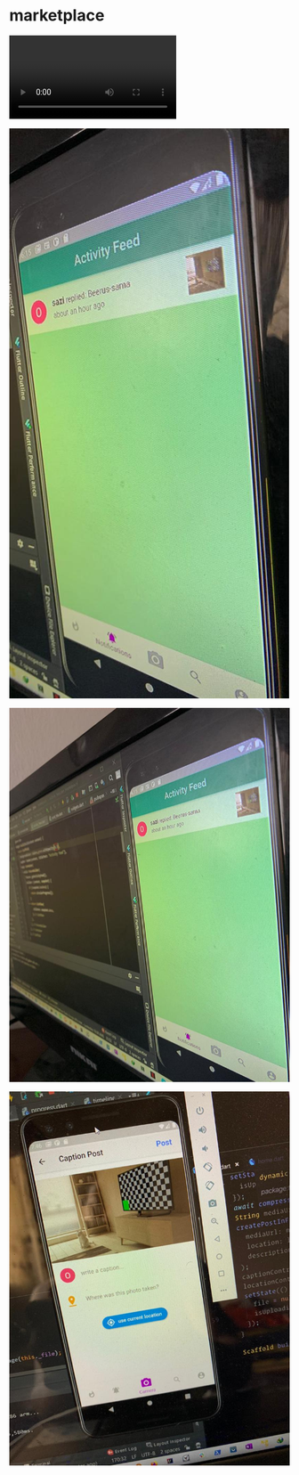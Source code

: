 # marketplace


![Video Demo of Upload Feature](demo-assets/video.mp4?raw=true "UNLIKE")



![Alt text](demo-assets/activity_feed_img.jpeg?raw=true "HOME")




![Alt text](demo-assets/full_img.jpeg?raw=true "TABS")




![Alt text](demo-assets/upload_img.jpeg?raw=true "LIKES")






